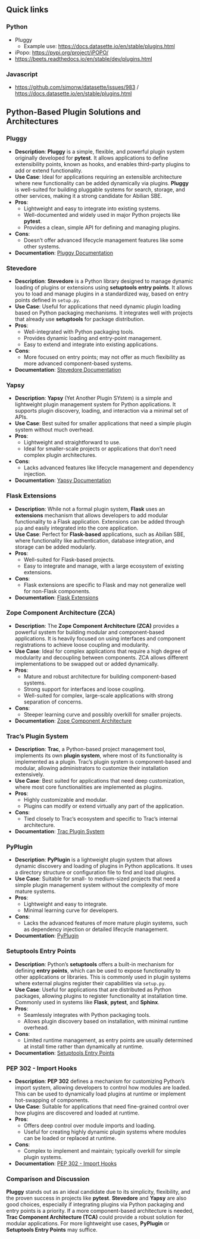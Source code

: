 ## Quick links

### Python

- Pluggy
	- Example use: https://docs.datasette.io/en/stable/plugins.html
- iPopo: https://pypi.org/project/iPOPO/
- https://beets.readthedocs.io/en/stable/dev/plugins.html

### Javascript

- https://github.com/simonw/datasette/issues/983 / https://docs.datasette.io/en/stable/plugins.html


## Python-Based Plugin Solutions and Architectures

### Pluggy

   - **Description**: **Pluggy** is a simple, flexible, and powerful plugin system originally developed for **pytest**. It allows applications to define extensibility points, known as hooks, and enables third-party plugins to add or extend functionality.
   - **Use Case**: Ideal for applications requiring an extensible architecture where new functionality can be added dynamically via plugins. **Pluggy** is well-suited for building pluggable systems for search, storage, and other services, making it a strong candidate for Abilian SBE.
   - **Pros**:
     - Lightweight and easy to integrate into existing systems.
     - Well-documented and widely used in major Python projects like **pytest**.
     - Provides a clean, simple API for defining and managing plugins.
   - **Cons**:
     - Doesn’t offer advanced lifecycle management features like some other systems.
   - **Documentation**: [Pluggy Documentation](https://pluggy.readthedocs.io/)

### Stevedore

   - **Description**: **Stevedore** is a Python library designed to manage dynamic loading of plugins or extensions using **setuptools entry points**. It allows you to load and manage plugins in a standardized way, based on entry points defined in `setup.py`.
   - **Use Case**: Useful for applications that need dynamic plugin loading based on Python packaging mechanisms. It integrates well with projects that already use **setuptools** for package distribution.
   - **Pros**:
     - Well-integrated with Python packaging tools.
     - Provides dynamic loading and entry-point management.
     - Easy to extend and integrate into existing applications.
   - **Cons**:
     - More focused on entry points; may not offer as much flexibility as more advanced component-based systems.
   - **Documentation**: [Stevedore Documentation](https://docs.openstack.org/stevedore/latest/)

### Yapsy

   - **Description**: **Yapsy** (Yet Another Plugin SYstem) is a simple and lightweight plugin management system for Python applications. It supports plugin discovery, loading, and interaction via a minimal set of APIs.
   - **Use Case**: Best suited for smaller applications that need a simple plugin system without much overhead.
   - **Pros**:
     - Lightweight and straightforward to use.
     - Ideal for smaller-scale projects or applications that don’t need complex plugin architectures.
   - **Cons**:
     - Lacks advanced features like lifecycle management and dependency injection.
   - **Documentation**: [Yapsy Documentation](https://yapsy.readthedocs.io/)

### Flask Extensions

   - **Description**: While not a formal plugin system, **Flask** uses an **extensions** mechanism that allows developers to add modular functionality to a Flask application. Extensions can be added through `pip` and easily integrated into the core application.
   - **Use Case**: Perfect for **Flask-based** applications, such as Abilian SBE, where functionality like authentication, database integration, and storage can be added modularly.
   - **Pros**:
     - Well-suited for Flask-based projects.
     - Easy to integrate and manage, with a large ecosystem of existing extensions.
   - **Cons**:
     - Flask extensions are specific to Flask and may not generalize well for non-Flask components.
   - **Documentation**: [Flask Extensions](https://flask.palletsprojects.com/en/2.0.x/extensions/)

### Zope Component Architecture (ZCA)

   - **Description**: The **Zope Component Architecture (ZCA)** provides a powerful system for building modular and component-based applications. It is heavily focused on using interfaces and component registrations to achieve loose coupling and modularity.
   - **Use Case**: Ideal for complex applications that require a high degree of modularity and decoupling between components. ZCA allows different implementations to be swapped out or added dynamically.
   - **Pros**:
     - Mature and robust architecture for building component-based systems.
     - Strong support for interfaces and loose coupling.
     - Well-suited for complex, large-scale applications with strong separation of concerns.
   - **Cons**:
     - Steeper learning curve and possibly overkill for smaller projects.
   - **Documentation**: [Zope Component Architecture](https://zope.readthedocs.io/en/latest/)

### Trac’s Plugin System

   - **Description**: **Trac**, a Python-based project management tool, implements its own **plugin system**, where most of its functionality is implemented as a plugin. Trac’s plugin system is component-based and modular, allowing administrators to customize their installation extensively.
   - **Use Case**: Best suited for applications that need deep customization, where most core functionalities are implemented as plugins.
   - **Pros**:
     - Highly customizable and modular.
     - Plugins can modify or extend virtually any part of the application.
   - **Cons**:
     - Tied closely to Trac’s ecosystem and specific to Trac’s internal architecture.
   - **Documentation**: [Trac Plugin System](https://trac.edgewall.org/wiki/TracPlugins)

### PyPlugin

   - **Description**: **PyPlugin** is a lightweight plugin system that allows dynamic discovery and loading of plugins in Python applications. It uses a directory structure or configuration file to find and load plugins.
   - **Use Case**: Suitable for small- to medium-sized projects that need a simple plugin management system without the complexity of more mature systems.
   - **Pros**:
     - Lightweight and easy to integrate.
     - Minimal learning curve for developers.
   - **Cons**:
     - Lacks the advanced features of more mature plugin systems, such as dependency injection or detailed lifecycle management.
   - **Documentation**: [PyPlugin](https://pypi.org/project/PyPlugin/)

### Setuptools Entry Points

   - **Description**: Python’s **setuptools** offers a built-in mechanism for defining **entry points**, which can be used to expose functionality to other applications or libraries. This is commonly used in plugin systems where external plugins register their capabilities via `setup.py`.
   - **Use Case**: Useful for applications that are distributed as Python packages, allowing plugins to register functionality at installation time. Commonly used in systems like **Flask**, **pytest**, and **Sphinx**.
   - **Pros**:
     - Seamlessly integrates with Python packaging tools.
     - Allows plugin discovery based on installation, with minimal runtime overhead.
   - **Cons**:
     - Limited runtime management, as entry points are usually determined at install time rather than dynamically at runtime.
   - **Documentation**: [Setuptools Entry Points](https://setuptools.pypa.io/en/latest/userguide/entry_point.html)

### PEP 302 - Import Hooks

   - **Description**: **PEP 302** defines a mechanism for customizing Python’s import system, allowing developers to control how modules are loaded. This can be used to dynamically load plugins at runtime or implement hot-swapping of components.
   - **Use Case**: Suitable for applications that need fine-grained control over how plugins are discovered and loaded at runtime.
   - **Pros**:
     - Offers deep control over module imports and loading.
     - Useful for creating highly dynamic plugin systems where modules can be loaded or replaced at runtime.
   - **Cons**:
     - Complex to implement and maintain; typically overkill for simple plugin systems.
   - **Documentation**: [PEP 302 - Import Hooks](https://peps.python.org/pep-0302/)


### Comparison and Discussion

**Pluggy** stands out as an ideal candidate due to its simplicity, flexibility, and the proven success in projects like **pytest**. **Stevedore** and **Yapsy** are also good choices, especially if integrating plugins via Python packaging and entry points is a priority. If a more component-based architecture is needed, **Trac Component Architecture (TCA)** could provide a robust solution for modular applications. For more lightweight use cases, **PyPlugin** or **Setuptools Entry Points** may suffice.
